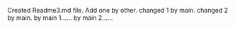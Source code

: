 Created Readme3.md file.
Add one by other.
changed 1 by main.
changed 2 by main.
by main 1......
by main 2......
